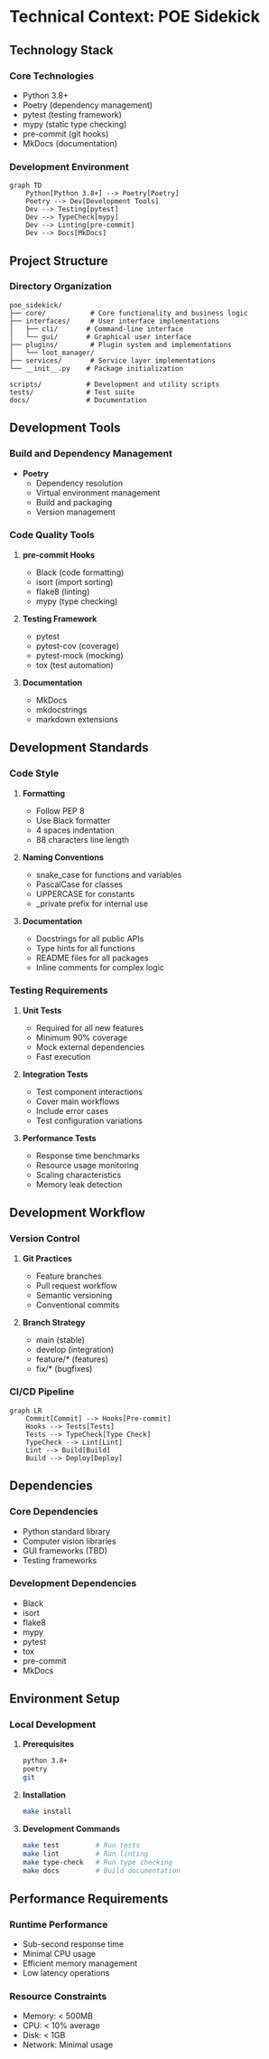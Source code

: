 # Technical Context: POE Sidekick

## Technology Stack

### Core Technologies

- Python 3.8+
- Poetry (dependency management)
- pytest (testing framework)
- mypy (static type checking)
- pre-commit (git hooks)
- MkDocs (documentation)

### Development Environment

```mermaid
graph TD
    Python[Python 3.8+] --> Poetry[Poetry]
    Poetry --> Dev[Development Tools]
    Dev --> Testing[pytest]
    Dev --> TypeCheck[mypy]
    Dev --> Linting[pre-commit]
    Dev --> Docs[MkDocs]
```

## Project Structure

### Directory Organization

```
poe_sidekick/
├── core/           # Core functionality and business logic
├── interfaces/     # User interface implementations
│   ├── cli/       # Command-line interface
│   └── gui/       # Graphical user interface
├── plugins/        # Plugin system and implementations
│   └── loot_manager/
├── services/       # Service layer implementations
└── __init__.py    # Package initialization

scripts/           # Development and utility scripts
tests/             # Test suite
docs/              # Documentation
```

## Development Tools

### Build and Dependency Management

- **Poetry**
  - Dependency resolution
  - Virtual environment management
  - Build and packaging
  - Version management

### Code Quality Tools

1. **pre-commit Hooks**

   - Black (code formatting)
   - isort (import sorting)
   - flake8 (linting)
   - mypy (type checking)

2. **Testing Framework**

   - pytest
   - pytest-cov (coverage)
   - pytest-mock (mocking)
   - tox (test automation)

3. **Documentation**
   - MkDocs
   - mkdocstrings
   - markdown extensions

## Development Standards

### Code Style

1. **Formatting**

   - Follow PEP 8
   - Use Black formatter
   - 4 spaces indentation
   - 88 characters line length

2. **Naming Conventions**

   - snake_case for functions and variables
   - PascalCase for classes
   - UPPERCASE for constants
   - \_private prefix for internal use

3. **Documentation**
   - Docstrings for all public APIs
   - Type hints for all functions
   - README files for all packages
   - Inline comments for complex logic

### Testing Requirements

1. **Unit Tests**

   - Required for all new features
   - Minimum 90% coverage
   - Mock external dependencies
   - Fast execution

2. **Integration Tests**

   - Test component interactions
   - Cover main workflows
   - Include error cases
   - Test configuration variations

3. **Performance Tests**
   - Response time benchmarks
   - Resource usage monitoring
   - Scaling characteristics
   - Memory leak detection

## Development Workflow

### Version Control

1. **Git Practices**

   - Feature branches
   - Pull request workflow
   - Semantic versioning
   - Conventional commits

2. **Branch Strategy**
   - main (stable)
   - develop (integration)
   - feature/\* (features)
   - fix/\* (bugfixes)

### CI/CD Pipeline

```mermaid
graph LR
    Commit[Commit] --> Hooks[Pre-commit]
    Hooks --> Tests[Tests]
    Tests --> TypeCheck[Type Check]
    TypeCheck --> Lint[Lint]
    Lint --> Build[Build]
    Build --> Deploy[Deploy]
```

## Dependencies

### Core Dependencies

- Python standard library
- Computer vision libraries
- GUI frameworks (TBD)
- Testing frameworks

### Development Dependencies

- Black
- isort
- flake8
- mypy
- pytest
- tox
- pre-commit
- MkDocs

## Environment Setup

### Local Development

1. **Prerequisites**

   ```bash
   python 3.8+
   poetry
   git
   ```

2. **Installation**

   ```bash
   make install
   ```

3. **Development Commands**
   ```bash
   make test         # Run tests
   make lint         # Run linting
   make type-check   # Run type checking
   make docs         # Build documentation
   ```

## Performance Requirements

### Runtime Performance

- Sub-second response time
- Minimal CPU usage
- Efficient memory management
- Low latency operations

### Resource Constraints

- Memory: < 500MB
- CPU: < 10% average
- Disk: < 1GB
- Network: Minimal usage
